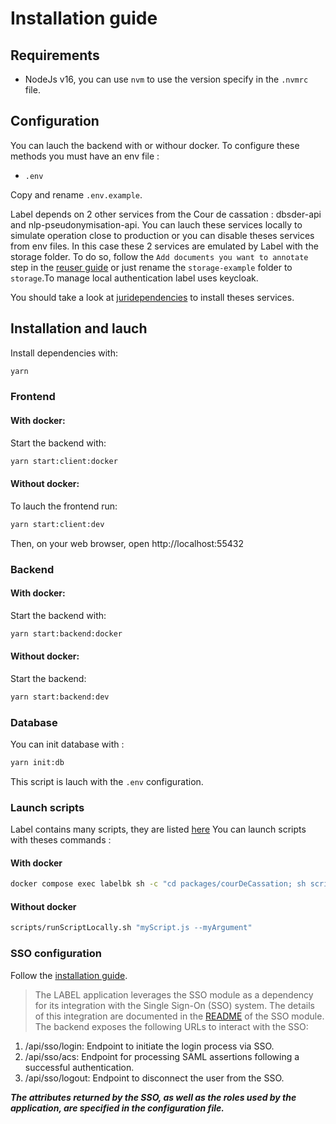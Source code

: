 # Installation guide

## Requirements

- NodeJs v16, you can use `nvm` to use the version specify in the `.nvmrc` file.

## Configuration

You can lauch the backend with or withour docker. To configure these methods you must have an env file :
- `.env`

Copy and rename `.env.example`.

Label depends on 2 other services from the Cour de cassation : dbsder-api and nlp-pseudonymisation-api. You can lauch these services locally to simulate operation close to production or you can disable theses services from env files. In this case these 2 services are emulated by Label with the storage folder. To do so, follow the `Add documents you want to annotate` step in the [reuser guide](docs/reuserGuide.md) or just rename the `storage-example` folder to `storage`.To manage local authentication label uses keycloak.

You should take a look at [juridependencies](https://github.com/Cour-de-cassation/juridependencies) to install theses services.

## Installation and lauch

Install dependencies with:

```sh
yarn
```

### Frontend

#### With docker:

Start the backend with:

```sh
yarn start:client:docker
```

#### Without docker:

To lauch the frontend run:

```sh
yarn start:client:dev
```

Then, on your web browser, open http://localhost:55432

### Backend

#### With docker:

Start the backend with:

```sh
yarn start:backend:docker
```

#### Without docker:

Start the backend:

```sh
yarn start:backend:dev
```

### Database

You can init database with :

```sh
yarn init:db
```

This script is lauch with the `.env` configuration.

### Launch scripts

Label contains many scripts, they are listed [here](docs/scripts.md)
You can launch scripts with theses commands :

#### With docker

```sh
docker compose exec labelbk sh -c "cd packages/courDeCassation; sh scripts/runLocalScript.sh ./dist/scripts/myScript.js --myArgument"
```

#### Without docker

```sh
scripts/runScriptLocally.sh "myScript.js --myArgument"
```

### SSO configuration

Follow the [installation guide](packages/generic/sso/README.md).

> The LABEL application leverages the SSO module as a dependency for its integration with the Single Sign-On (SSO) system. The details of this integration are documented in the [README](packages/generic/sso/README.md) of the SSO module.
The backend exposes the following URLs to interact with the SSO:

1. /api/sso/login: Endpoint to initiate the login process via SSO.
2. /api/sso/acs: Endpoint for processing SAML assertions following a successful authentication.
3. /api/sso/logout: Endpoint to disconnect the user from the SSO.

**_The attributes returned by the SSO, as well as the roles used by the application, are specified in the configuration file._**